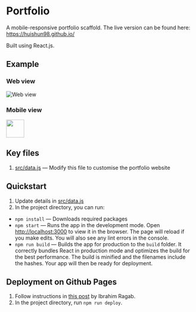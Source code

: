 # Portfolio

A mobile-responsive portfolio scaffold. The live version can be found here: https://huishun98.github.io/

Built using React.js.

## Example
### Web view
![Web view](https://github.com/huishun98/huishun98.github.io/blob/master/src/assets/portfolio.png)

### Mobile view
<img src="https://github.com/huishun98/huishun98.github.io/blob/master/src/assets/mobile-portfolio.jpg" width="48">

## Key files
1. [src/data.js](src/data.js) — Modify this file to customise the portfolio website

## Quickstart
1. Update details in [src/data.js](src/data.js)
2. In the project directory, you can run:
- `npm install` — Downloads required packages
- `npm start` — Runs the app in the development mode. Open [http://localhost:3000](http://localhost:3000) to view it in the browser. The page will reload if you make edits. You will also see any lint errors in the console.
- `npm run build` — Builds the app for production to the `build` folder. It correctly bundles React in production mode and optimizes the build for the best performance. The build is minified and the filenames include the hashes. Your app will then be ready for deployment.

## Deployment on Github Pages
1. Follow instructions in [this post](https://dev.to/yuribenjamin/how-to-deploy-react-app-in-github-pages-2a1f) by Ibrahim Ragab.
2. In the project directory, run `npm run deploy`.




